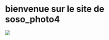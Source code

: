 <!DOCTYPE html>
<html lang="en">
<head>
    <meta charset="UTF-8">
    <meta name="viewport" content="width=device-width, initial-scale=1.0">
    <title>site-sosophoto4</title>
</head>
<body>
  <h1>bienvenue sur le site de soso_photo4</h1>
  <img src="https://media.auchan.fr/84d73ccf-c262-41be-a7c3-c007235a2574_1200x1200/B2CD/ height="42px">
    
</body>
</html>
